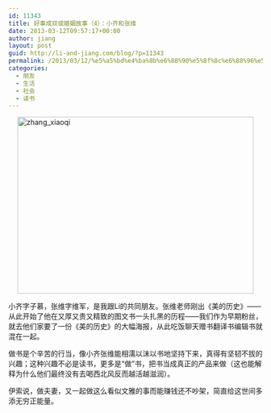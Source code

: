 ```yaml
---
id: 11343
title: 好事成双或婚姻故事（4）：小齐和张维
date: 2013-03-12T09:57:17+00:00
author: jiang
layout: post
guid: http://li-and-jiang.com/blog/?p=11343
permalink: /2013/03/12/%e5%a5%bd%e4%ba%8b%e6%88%90%e5%8f%8c%e6%88%96%e5%a9%9a%e5%a7%bb%e6%95%85%e4%ba%8b%ef%bc%884%ef%bc%89%ef%bc%9a%e5%b0%8f%e9%bd%90%e5%92%8c%e5%bc%a0%e7%bb%b4/
categories:
  - 朋友
  - 生活
  - 社会
  - 读书
---
```

[<img style="background-image: none; border-right-width: 0px; padding-left: 0px; padding-right: 0px; display: block; float: none; border-top-width: 0px; border-bottom-width: 0px; margin-left: auto; border-left-width: 0px; margin-right: auto; padding-top: 0px" title="zhang_xiaoqi" border="0" alt="zhang_xiaoqi" src="http://jiangtanghu.com/cn/wp-content/uploads/2013/03/zhang_xiaoqi_thumb.jpg" width="468" height="351" />](http://jiangtanghu.com/cn/wp-content/uploads/2013/03/zhang_xiaoqi.jpg)

小齐字子慕，张维字维军，是我跟Li的共同朋友。张维老师刚出《美的历史》——从此开始了他在又厚又贵又精致的图文书一头扎黑的历程——我们作为早期粉丝，就去他们家要了一份《美的历史》的大幅海报，从此吃饭聊天赠书翻译书编辑书就混在一起。

做书是个辛苦的行当，像小齐张维能相濡以沫以书地坚持下来，真得有坚韧不拔的兴趣；这种兴趣不必是读书，更多是“做”书，把书当成真正的产品来做（这也能解释为什么他们最终没有去喝西北风反而越活越滋润）。

伊索说，做夫妻，又一起做这么看似文雅的事而能赚钱还不吵架，简直给这世间多添无穷正能量。